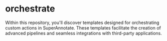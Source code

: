 # orchestrate

Within this repository, you'll discover templates designed for orchestrating custom actions in SuperAnnotate.
These templates facilitate the creation of advanced pipelines and seamless integrations with third-party applications.
